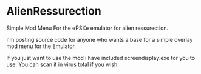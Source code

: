 # AlienRessurection

Simple Mod Menu For the ePSXe emulator for alien ressurection.

I'm posting source code for anyone who wants a base for a simple overlay mod menu for the 
Emulator. 

If you just want to use the mod i have included screendisplay.exe for you to use.
You can scan it in virus total if you wish.
